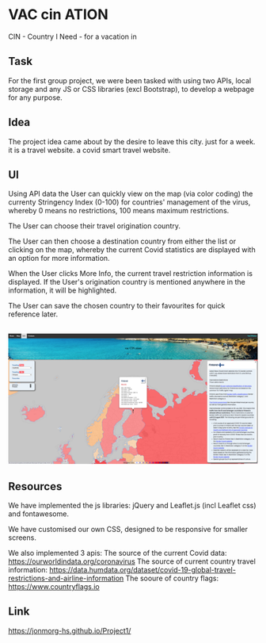 # VAC cin ATION

CIN - Country I Need - for a vacation in

<h2>Task</h2>

For the first group project, we were been tasked with using two APIs, local storage and any JS or CSS libraries (excl Bootstrap), to develop a webpage for any purpose.

<h2>Idea</h2>

The project idea came about by the desire to leave this city. just for a week. it is a travel website. a covid smart travel website.

<h2>UI</h2>

Using API data the User can quickly view on the map (via color coding) the currenty Stringency Index (0-100) for countries' management of the virus, whereby 0 means no restrictions, 100 means maximum restrictions.

The User can choose their travel origination country.

The User can then choose a destination country from either the list or clicking on the map, whereby the current Covid statistics are displayed with an option for more information.

When the User clicks More Info, the current travel restriction information is displayed. If the User's origination country is mentioned anywhere in the information, it will be highlighted.

The User can save the chosen country to their favourites for quick reference later.

<br/><img src="assets/images/screenshot5_project1.png" >

<h2>Resources</h2>

We have implemented the js libraries: jQuery and Leaflet.js (incl Leaflet css) and fontawesome.

We have customised our own CSS, designed to be responsive for smaller screens.

We also implemented 3 apis:
The source of the current Covid data: https://ourworldindata.org/coronavirus
The source of current country travel information: https://data.humdata.org/dataset/covid-19-global-travel-restrictions-and-airline-information
The sooure of country flags: https://www.countryflags.io

<h2>Link</h2>

https://jonmorg-hs.github.io/Project1/
